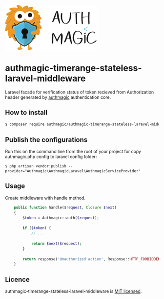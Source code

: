 <img src="https://github.com/authmagic/authmagic/blob/master/docs/images/logo.png?raw=true" width="300px"/>

authmagic-timerange-stateless-laravel-middleware
========================
Laravel facade for verification status of token recieved from Authorization header generated by <a href="https://github.com/authmagic/authmagic">authmagic</a> authentication core.

How to install
-----------

```bash
$ composer require authmagic/authmagic-timerange-stateless-laravel-middleware
```

Publish the configurations
-----------
Run this on the command line from the root of your project for copy authmagic.php config to laravel config folder:

~~~
$ php artisan vendor:publish --provider="Authmagic\AuthmagicLaravel\AuthmagicServiceProvider"
~~~

Usage
-----------
Create middleware with handle method.
```php
    public function handle($request, Closure $next)
    {
        $token = Authmagic::auth($request);

        if ($token) {
            // ...

            return $next($request);
        }

        return response('Unauthorized action', Response::HTTP_FORBIDDEN);
    }
```

Licence
-----------
authmagic-timerange-stateless-laravel-middleware is [MIT licensed](./LICENSE).
